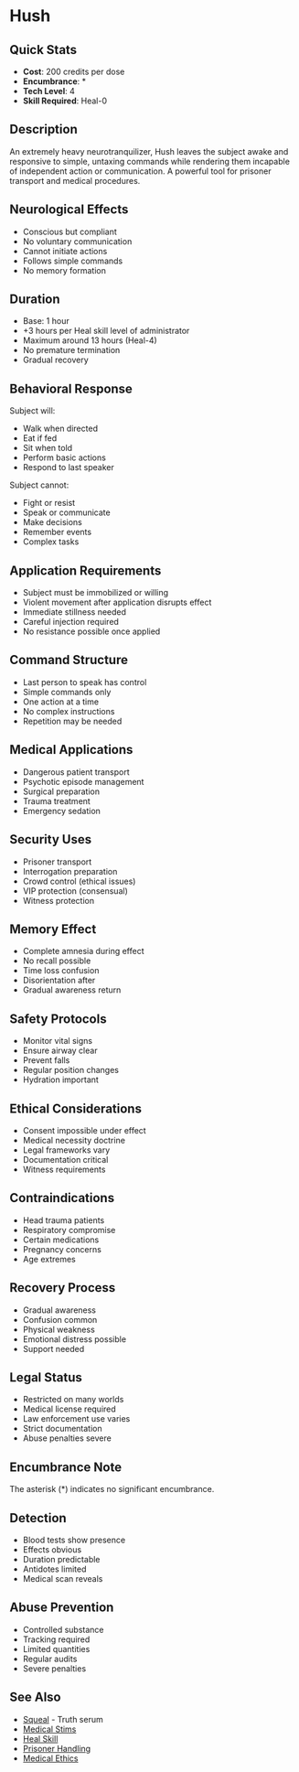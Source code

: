 # Hush

## Quick Stats
- **Cost**: 200 credits per dose
- **Encumbrance**: *
- **Tech Level**: 4
- **Skill Required**: Heal-0

## Description
An extremely heavy neurotranquilizer, Hush leaves the subject awake and responsive to simple, untaxing commands while rendering them incapable of independent action or communication. A powerful tool for prisoner transport and medical procedures.

## Neurological Effects
- Conscious but compliant
- No voluntary communication
- Cannot initiate actions
- Follows simple commands
- No memory formation

## Duration
- Base: 1 hour
- +3 hours per Heal skill level of administrator
- Maximum around 13 hours (Heal-4)
- No premature termination
- Gradual recovery

## Behavioral Response
Subject will:
- Walk when directed
- Eat if fed
- Sit when told
- Perform basic actions
- Respond to last speaker

Subject cannot:
- Fight or resist
- Speak or communicate
- Make decisions
- Remember events
- Complex tasks

## Application Requirements
- Subject must be immobilized or willing
- Violent movement after application disrupts effect
- Immediate stillness needed
- Careful injection required
- No resistance possible once applied

## Command Structure
- Last person to speak has control
- Simple commands only
- One action at a time
- No complex instructions
- Repetition may be needed

## Medical Applications
- Dangerous patient transport
- Psychotic episode management
- Surgical preparation
- Trauma treatment
- Emergency sedation

## Security Uses
- Prisoner transport
- Interrogation preparation
- Crowd control (ethical issues)
- VIP protection (consensual)
- Witness protection

## Memory Effect
- Complete amnesia during effect
- No recall possible
- Time loss confusion
- Disorientation after
- Gradual awareness return

## Safety Protocols
- Monitor vital signs
- Ensure airway clear
- Prevent falls
- Regular position changes
- Hydration important

## Ethical Considerations
- Consent impossible under effect
- Medical necessity doctrine
- Legal frameworks vary
- Documentation critical
- Witness requirements

## Contraindications
- Head trauma patients
- Respiratory compromise
- Certain medications
- Pregnancy concerns
- Age extremes

## Recovery Process
- Gradual awareness
- Confusion common
- Physical weakness
- Emotional distress possible
- Support needed

## Legal Status
- Restricted on many worlds
- Medical license required
- Law enforcement use varies
- Strict documentation
- Abuse penalties severe

## Encumbrance Note
The asterisk (*) indicates no significant encumbrance.

## Detection
- Blood tests show presence
- Effects obvious
- Duration predictable
- Antidotes limited
- Medical scan reveals

## Abuse Prevention
- Controlled substance
- Tracking required
- Limited quantities
- Regular audits
- Severe penalties

## See Also
- [Squeal](squeal.md) - Truth serum
- [Medical Stims](../pharmaceuticals/)
- [Heal Skill](../../../character-creation/skills/heal.md)
- [Prisoner Handling](../../../game-master-resources/)
- [Medical Ethics](../../../systems/)